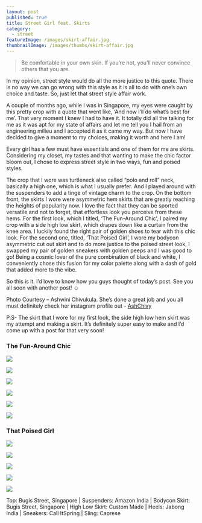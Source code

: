 ```yaml
---
layout: post
published: true
title: Street Girl feat. Skirts
category:
  - street
featureImage: /images/skirt-affair.jpg
thumbnailImage: /images/thumbs/skirt-affair.jpg
---
```


> Be comfortable in your own skin. If you’re not, you’ll never convince others that you are.

In my opinion, street style would do all the more justice to this quote. There is no way we can go wrong with this style as it is all to do with one’s own choice and taste. So, just let that street style affair work.

A couple of months ago, while I was in Singapore, my eyes were caught by this pretty crop with a quote that went like, ‘And now I’ll do what’s best for me’. That very moment I knew I had to have it. It totally did all the talking for me as it was apt for my state of affairs and let me tell you I hail from an engineering milieu and I accepted it as it came my way. But now I have decided to give a moment to my choices, making it worth and here I am!

Every girl has a few must have essentials and one of them for me are skirts. Considering my closet, my tastes and that wanting to make the chic factor bloom out, I chose to express street style in two ways, fun and poised styles.

The crop that I wore was turtleneck also called “polo and roll” neck, basically a high one, which is what I usually prefer. And I played around with the suspenders to add a tinge of vintage charm to the crop.
On the bottom front, the skirts I wore were asymmetric hem skirts that are greatly reaching the heights of popularity now. I love the fact that they can be sported versatile and not to forget, that effortless look you perceive from these hems.
For the first look, which I titled, ‘The Fun-Around Chic’, I paired my crop with a side high low skirt, which drapes down like a curtain from the knee area. I luckily found the right pair of golden shoes to tear with this chic look.
For the second one, titled, ‘That Poised Girl’, I wore my bodycon asymmetric cut out skirt and to do more justice to the poised street look, I swapped my pair of golden sneakers with golden peeps and I was good to go!
Being a cosmic lover of the pure combination of black and white, I conveniently chose this fusion for my color palette along with a dash of gold that added more to the vibe.

So this is it. I’d love to know how you guys thought of today’s post. See you all soon with another post! ☺

Photo Courtesy – Ashwini Chivukula. She’s done a great job and you all must definitely check her instagram profile out - [AshChivy](http://instagram.com/ashchivy)

P.S- The skirt that I wore for my first look, the side high low hem skirt was my attempt and making a skirt. It’s definitely super easy to make and I’d come up with a post for that very soon!


### The Fun-Around Chic

![]({{site.baseurl}}/images/DSC_0482.JPG)

![]({{site.baseurl}}/images/DSC_04851.jpg)

![]({{site.baseurl}}/images/DSC_0489.JPG)

![]({{site.baseurl}}/images/DSC_0528.JPG)

![]({{site.baseurl}}/images/DSC_04342.JPG)

![]({{site.baseurl}}/images/DSC_04722.JPG)



### That Poised Girl

![]({{site.baseurl}}/images/DSC_0549.JPG)

![]({{site.baseurl}}/images/DSC_0550.JPG)

![]({{site.baseurl}}/images/DSC_0558.JPG)

![]({{site.baseurl}}/images/DSC_05592.JPG)

![]({{site.baseurl}}/images/DSC_05602.JPG)


Top: Bugis Street, Singapore	| Suspenders: Amazon India	| Bodycon Skirt: Bugis Street, Singapore	| High Low Skirt: Custom Made	| Heels: Jabong India 		| Sneakers: Call ItSpring |	Sling: Caprese
